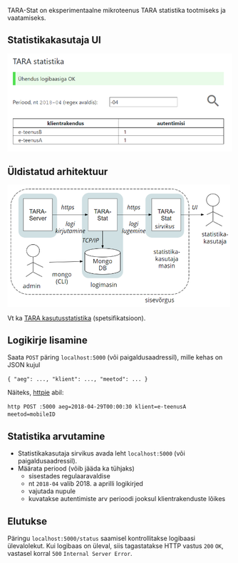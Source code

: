 TARA-Stat on eksperimentaalne mikroteenus TARA statistika tootmiseks ja vaatamiseks.

## Statistikakasutaja UI

<img src='docs/Capture.PNG' width= "650">

## Üldistatud arhitektuur

<img src='docs/Arhi.PNG' width= "500">

Vt ka [TARA kasutusstatistika](https://e-gov.github.io/TARA-Doku/Statistika) (spetsifikatsioon).

## Logikirje lisamine

Saata `POST` päring `localhost:5000` (või paigaldusaadressil), mille kehas on JSON kujul

`{ "aeg": ..., "klient": ..., "meetod": ... }`

Näiteks, [httpie](https://httpie.org/) abil:

`http POST :5000 aeg=2018-04-29T00:00:30 klient=e-teenusA meetod=mobileID`

## Statistika arvutamine

- Statistikakasutaja sirvikus avada leht `localhost:5000` (või paigaldusaadressil).
- Määrata periood (võib jääda ka tühjaks)
  - sisestades regulaaravaldise
  - nt `2018-04` valib 2018. a aprilli logikirjed
  - vajutada nupule
  - kuvatakse autentimiste arv perioodi jooksul klientrakenduste lõikes

## Elutukse

Päringu `localhost:5000/status` saamisel kontrollitakse logibaasi ülevalolekut. Kui logibaas on üleval, siis tagastatakse HTTP vastus `200` `OK`, vastasel korral `500` `Internal Server Error`.
